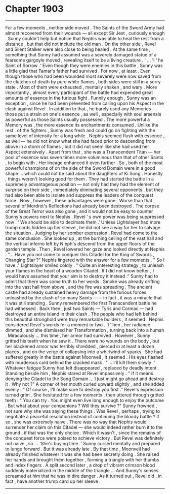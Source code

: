 
# Chapter 1903


---

For a few moments , neither side moved .
The Saints of the Sword Army had almost recovered from their wounds — all except Sir Jest , curiously enough . Sunny couldn't help but notice that Nephis was able to heal the rest from a distance , but that did not include the old man .
On the other side , Revel and Silent Stalker were also close to being healed . At the same time , something that Sunny had assumed was a severely damaged statue of a fearsome gargoyle moved , revealing itself to be a living creature .
' ... 'l ‘ he Saint of Sorrow .‘
Even though they were enemies in this battle , Sunny was a little glad that Tamar's father had survived .
For now , at least .
Even though those who had been wounded most severely were now saved from the clutches of death by pure white flames , both sides were still in a sorry state . Most of them were exhausted , mentally shaken , and wary . More importantly , almost every participant of the battle had expended great amounts of essence in the furious fight .
Funnily enough , Sunny was an exception , since he had been prevented from calling upon his Aspect in the clash against Revel . In addition to that , he barely used any Memories — those put a strain on one's essence , as well , especially with soul arsenals as powerful as those Saints usually possessed . The more powerful a Memory was , the more essence its enchantments consumed .
Unlike the rest . of the fighters , Sunny was fresh and could go on fighting with the same level of intensity for a long while .
Nephis seemed flush with essence , as well — he did not know what she had faced prior to descending from above in a storm of flames , but it did not seem like she had used her Aspect extensively . Apart from that , she was a Transcendent Titan — her pool of essence was seven times more voluminous than that of other Saints , to begin with . Her lineage enhanced it even further . So , both of the most powerful champions of on the side of the Sword Domain were in a good shape ... which could not be said about the daughters of Ki Song . Honestly , things weren't looking good for them .
They had started the battle in a supremely advantageous position — not only had they had the element of surprise on their side , immediately eliminating several opponents , but they had also been able to isolate and suppress the leaders of the conquest force .
Now , however , these advantages were gone . Worse than that , several of Mordret's Reflections had already been destroyed . The corpse of the Great Terror was also gone , and it would not be easy to counter Sunny's powers next to Nephis . Revel ‘ s own power was being suppressed now .
‘ We should be able to decimate them .’
Unless Lightslayer had more trump cards hidden up her sleeve , he did not see a way for her to salvage the situation .
Judging by her somber expression , Revel had come to the same conclusion .
She looked up , at the burning ceiling of the vast hall and the vertical inferno left by N eph's descend from the upper floors of the garden temple .
Then , Revel lowered her gaze and looked directly at Nephis .
"... Have you not come to conquer this Citadel for the King of Swords , Changing Star ?"
Nephis lingered with the answer for a few moments .
" So I have ."
Lightslayer smiled coldly .
" Quite an interesting strategy , to unleash your flames in the heart of a wooden Citadel . If I did not know better , I would have assumed that your aim is to destroy it instead ."
Sunny had to admit that there was some truth to her words . Smoke was already drifting into the vast hall from above , and the fire was spreading . The ancient castle had already sustained heavy damage from the furious forces unleashed by the clash of so many Saints —— in fact , it was a miracle that it was still standing . Sunny remembered the first Transcendent battle he had witnessed . Back then , just two Saints — Tyris and Cormac — had destroyed an entire island in their clash .
The people who had left behind this beautiful stronghold were truly remarkable builders , it seemed .
Nephis considered Revel's words for a moment or two . 'l ‘ hen , her radiance dimmed , and she dismissed her Transformation , turning back into a human . Miraculously ... this time , her armor had survived .
However , Sunny gritted his teeth when he saw it .
There were no wounds on the body , but her blackened armor was terribly shredded , pierced in at least a dozen places , and on the verge of collapsing into a whirlwind of sparks .
She had suffered greatly in the battle against Moonveil , it seemed .
His eyes flashed with murderous cold behind the cracked mask .
' ... I'll kill them slowly .‘
Whatever fatigue Sunny had felt disappeared , replaced by deadly intent . Standing beside him , Nephis stared at Revel impassively .
" If it means denying the Citadel to the Song Domain ... I just might go ahead and destroy it . Why not ?"
A corner of her mouth curled upward slightly , and she added evenly :
" Of course , I'll make sure to destroy you first ."
Revel's expression turned grim .
She hesitated for a few moments , then uttered through gritted teeth :
" You can try . You might even live long enough to enjoy the outcome . But what about your companions ? Will they survive ?"
Sunny frowned , not sure why she was saying these things .
Was Revel , perhaps , trying to negotiate a peaceful resolution instead of continuing the bloody battle ?
If so , she was extremely naive . There was no way that Nephis would surrender her claim on this Citadel — she would indeed rather burn it to the ground , if that was the only choice . Which it wasn't , since the remains of the conquest force were poised to achieve victory .
But Revel was definitely not naive , so ...
'She's buying time .‘
Sunny cursed mentally and prepared to lunge forward .
But it was already late .
By that time , Moonveil had already finished whatever it was she had been secretly doing .
She raised her hands and brought them together , forming a triangle with her thumbs and index fingers .
A split second later , a drop of vibrant crimson blood suddenly materialized in the middle of the triangle ...
And Sunny's senses screamed at him that he was in dire danger .
As it turned out , Revel did , in fact , have another trump card up her sleeve .

---

